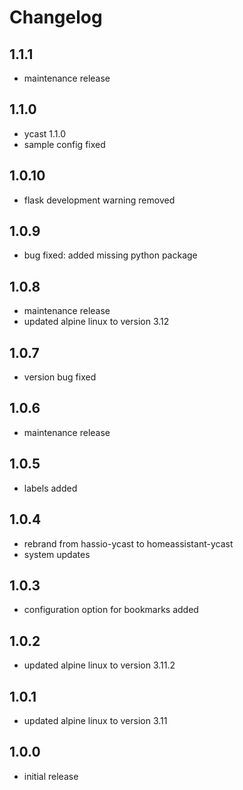# Changelog

## 1.1.1

- maintenance release

## 1.1.0

- ycast 1.1.0
- sample config fixed

## 1.0.10

- flask development warning removed

## 1.0.9

- bug fixed: added missing python package

## 1.0.8

- maintenance release
- updated alpine linux to version 3.12

## 1.0.7

- version bug fixed

## 1.0.6

- maintenance release

## 1.0.5

- labels added

## 1.0.4

- rebrand from hassio-ycast to homeassistant-ycast
- system updates

## 1.0.3

- configuration option for bookmarks added

## 1.0.2

- updated alpine linux to version 3.11.2

## 1.0.1

- updated alpine linux to version 3.11

## 1.0.0

- initial release
